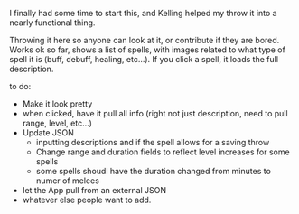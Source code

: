 I finally had some time to start this, and Kelling helped my throw it into a nearly functional thing.

Throwing it here so anyone can look at it, or contribute if they are bored. Works ok so far, shows a list of spells, with images related to what type of spell it is (buff, debuff, healing, etc...). If you click a spell, it loads the full description.

to do:
* Make it look pretty
* when clicked, have it pull all info (right not just description, need to pull range, level, etc...)
* Update JSON 
     * inputting descriptions and if the spell allows for a saving throw
     * Change range and duration fields to reflect level increases for some spells
     * some spells shoudl have the duration changed from minutes to numer of melees
* let the App pull from an external JSON
* whatever else people want to add.
